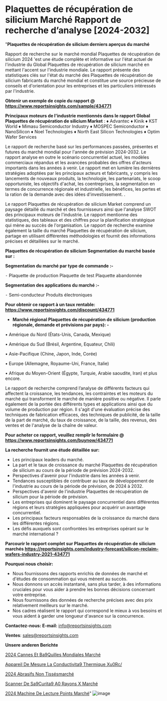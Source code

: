# Plaquettes de récupération de silicium Marché Rapport de recherche d’analyse [2024-2032]

"<strong>Plaquettes de récupération de silicium derniers aperçus du marché</strong>

Rapport de recherche sur le marché mondial Plaquettes de récupération de silicium 2024 'est une étude complète et informative sur l'état actuel de l'industrie du Global Plaquettes de récupération de silicium marché en mettant l'accent sur l'industrie mondiale. Le rapport présente des statistiques clés sur l'état du marché des Plaquettes de récupération de silicium fabricants du marché mondial et constitue une source précieuse de conseils et d'orientation pour les entreprises et les particuliers intéressés par l'industrie.

<strong>Obtenir un exemple de copie du rapport @ <a href=https://www.reportsinsights.com/sample/434771>https://www.reportsinsights.com/sample/434771</a></strong>

<strong>Principaux moteurs de l'industrie mentionnés dans le rapport Global Plaquettes de récupération de silicium Market</strong> :
♦ Advantec
♦ Kinik
♦ KST World
♦ Mimasu Semiconductor Industry
♦ MOSPEC Semiconductor
♦ NanoSilicon
♦ Noel Technologies
♦ North East Silicon Technologies
♦ Optim Wafer Services

Le rapport de recherche basé sur les performances passées, présentes et futures du marché mondial pour l'année de prévision 2024-2032. Le rapport analyse en outre le scénario concurrentiel actuel, les modèles commerciaux répandus et les avancées probables des offres d'acteurs importants dans les années à venir. Le rapport met en lumière les dernières stratégies adoptées par les principaux acteurs et fabricants, y compris les lancements de nouveaux produits, la technologie, les partenariats, le scoop opportuniste, les objectifs d'achat, les coentreprises, la segmentation en termes de concurrence régionale et industrielle, les bénéfices, les pertes et la ration de la demande avec des idées d'investissement. .

Le rapport Plaquettes de récupération de silicium Market comprend un paysage détaillé du marché et des fournisseurs ainsi que l'analyse SWOT des principaux moteurs de l'industrie. Le rapport mentionne des statistiques, des tableaux et des chiffres pour la planification stratégique qui mène au succès de l'organisation. Le rapport de recherche examine également la taille du marché Plaquettes de récupération de silicium, partage en utilisant différentes méthodologies et fournit des informations précises et détaillées sur le marché.

<strong>Plaquettes de récupération de silicium Segmentation du marché basée sur :</strong>

<strong>Segmentation du marché par type de commande :-</strong>

⁃ Plaquette de production
Plaquette de test
Plaquette abandonnée

<strong>Segmentation des applications du marché :-</strong>

⁃ Semi-conducteur
Produits électroniques

<strong>Pour obtenir ce rapport à un taux rentable: <a href=https://www.reportsinsights.com/discount/434771>https://www.reportsinsights.com/discount/434771</a></strong>
<ul>
  <li><strong>Marché régional Plaquettes de récupération de silicium (production régionale, demande et prévisions par pays): -</strong></li>
</ul>
• Amérique du Nord (États-Unis, Canada, Mexique)

• Amérique du Sud (Brésil, Argentine, Equateur, Chili)

• Asie-Pacifique (Chine, Japon, Inde, Corée)

• Europe (Allemagne, Royaume-Uni, France, Italie)

• Afrique du Moyen-Orient (Égypte, Turquie, Arabie saoudite, Iran) et plus encore.

Le rapport de recherche comprend l’analyse de différents facteurs qui affectent la croissance, les tendances, les contraintes et les moteurs du marché qui transforment le marché de manière positive ou négative. Il parle également de la portée des différents types et applications ainsi que du volume de production par région. Il s'agit d'une évaluation précise des techniques de fabrication efficaces, des techniques de publicité, de la taille de la part de marché, du taux de croissance, de la taille, des revenus, des ventes et de l'analyse de la chaîne de valeur.

<strong>Pour acheter ce rapport, veuillez remplir le formulaire @   <a href=https://www.reportsinsights.com/buynow/434771>https://www.reportsinsights.com/buynow/434771</a></strong>

<strong>La recherche fournit une étude détaillée sur:</strong>
<ul>
  <li>Les principaux leaders du marché.</li>
  <li>La part et le taux de croissance du marché Plaquettes de récupération de silicium au cours de la période de prévision 2024-2032.</li>
  <li>Perspectives d'avenir pour l'industrie dans les années à venir.</li>
  <li>Tendances susceptibles de contribuer au taux de développement de l'industrie au cours de la période de prévision, de 2024 à 2032.</li>
  <li>Perspectives d'avenir de l'industrie Plaquettes de récupération de silicium pour la période de prévision.</li>
  <li>Les entreprises qui dominent le paysage concurrentiel dans différentes régions et leurs stratégies appliquées pour acquérir un avantage concurrentiel.</li>
  <li>Les principaux facteurs responsables de la croissance du marché dans les différentes régions.</li>
  <li>Les défis auxquels sont confrontées les entreprises opérant sur le marché international ?</li>
</ul>

<strong>Parcourir le rapport complet sur Plaquettes de récupération de silicium marchés <a href=https://reportsinsights.com/industry-forecast/silicon-reclaim-wafers-industry-2021-434771>https://reportsinsights.com/industry-forecast/silicon-reclaim-wafers-industry-2021-434771</a></strong>

<strong>Pourquoi nous choisir:</strong>
<ul>
  <li>Nous fournissons des rapports enrichis de données de marché et d'études de consommation qui vous mènent au succès.</li>
  <li>Nous donnons un accès instantané, sans plus tarder, à des informations cruciales pour vous aider à prendre les bonnes décisions concernant votre entreprise.</li>
  <li>Nous fournissons des données de recherche précises avec des prix relativement meilleurs sur le marché.</li>
  <li>Nos cadres réalisent le rapport qui correspond le mieux à vos besoins et vous aident à garder une longueur d'avance sur la concurrence.</li>
</ul>
<strong>Contactez-nous:
</strong><strong>E-mail:</strong> <a href=mailto:info@reportsinsights.com>info@reportsinsights.com</a>

<strong>Ventes</strong>: <a href=mailto:sales@reportsinsights.com>sales@reportsinsights.com</a>

<strong>Unsere anderen Berichte</strong>

<a href=https://www.linkedin.com/pulse/2024-cannes-et-b%C3%A9quilles-mondiales-march%C3%A9-analyse-n6nbc/>2024 Cannes Et Ba9Quilles Mondiales Marché</a>

<a href=https://www.linkedin.com/pulse/appareil-de-mesure-la-conductivit%C3%A9-thermique-xu0rc/>Appareil De Mesure La Conductivita9 Thermique Xu0Rc/</a>

<a href=https://www.linkedin.com/pulse/2024-abrasifs-non-tissésmarché-basé-sur-le-type-lbnnc/>2024 Abrasifs Non Tissésmarché</a>

<a href=https://www.linkedin.com/pulse/scanner-de-s%C3%A9curit%C3%A9-%C3%A0-rayons-x-march%C3%A9-analyse-zqe8f/>Scanner De Sa9Curita9 A0 Rayons X Marché</a>

<a href=https://www.linkedin.com/pulse/2024-machine-de-lecture-points-march%C3%A9-segmentation-89qgc/>2024 Machine De Lecture Points Marché</a>"
![image](https://github.com/daminid12/RImarket/assets/158430485/d797622a-9091-4c17-878a-ee0f1a029e1c)
